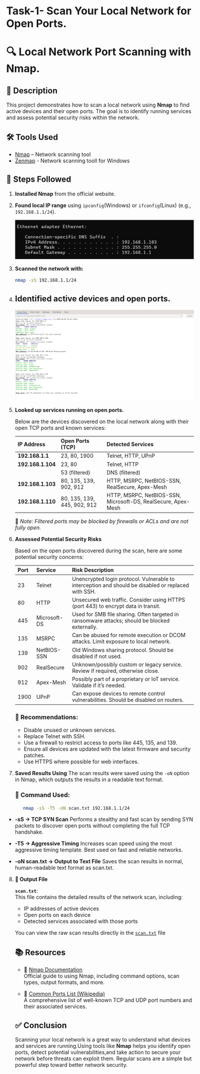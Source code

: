 # Task-1- Scan Your Local Network for Open Ports.

# 🔍 Local Network Port Scanning with Nmap.

## 📘 Description

This project demonstrates how to scan a local network using **Nmap** to find active devices and their open ports. The goal is to identify running services and assess potential security risks within the network.

## 🛠 Tools Used

- [Nmap](https://nmap.org/) – Network scanning tool
- [Zenmap](https://nmap.org/download) - Network scanning tooll for Windows  

## 📡 Steps Followed

1. **Installed Nmap** from the official website.
2. **Found local IP range** using `ipconfig`(Windows) or `ifconfig`(Linux) (e.g., `192.168.1.1/24`).

   ![IP Range Detection](https://github.com/shindeharsh3399/Task-1-Scan-Your-Local-Network-for-Open-Ports-/blob/main/Screenshot%202025-08-04%20164410.png)

3. **Scanned the network with:**
    ```bash
   nmap -sS 192.168.1.1/24
    
4. ## Identified active devices and open ports.
   ![devices and ports](https://github.com/shindeharsh3399/Task-1-Scan-Your-Local-Network-for-Open-Ports-/blob/main/Screenshot%202025-08-04%20161446.png)
   
5. **Looked up services running on open ports.**

   Below are the devices discovered on the local network along with their open TCP ports and known services:

   | IP Address      | Open Ports (TCP)             | Detected Services                          |
   |------------------|-------------------------------|---------------------------------------------|
   | **192.168.1.1**   | 23, 80, 1900                  | Telnet, HTTP, UPnP                          |
   | **192.168.1.104** | 23, 80                        | Telnet, HTTP                                |
   |                  | 53 (filtered)                 | DNS (filtered)                              |
   | **192.168.1.103** | 80, 135, 139, 902, 912        | HTTP, MSRPC, NetBIOS-SSN, RealSecure, Apex-Mesh |
   | **192.168.1.110** | 80, 135, 139, 445, 902, 912   | HTTP, MSRPC, NetBIOS-SSN, Microsoft-DS, RealSecure, Apex-Mesh |

   📌 *Note: Filtered ports may be blocked by firewalls or ACLs and are not fully open.*

6. **Assessed Potential Security Risks**

   Based on the open ports discovered during the scan, here are some potential security concerns:

   | Port | Service        | Risk Description                                                                 |
   |------|----------------|------------------------------------------------------------------------------------|
   | 23   | Telnet         | Unencrypted login protocol. Vulnerable to interception and should be disabled or replaced with SSH. |
   | 80   | HTTP           | Unsecured web traffic. Consider using HTTPS (port 443) to encrypt data in transit. |
   | 445  | Microsoft-DS   | Used for SMB file sharing. Often targeted in ransomware attacks; should be blocked externally. |
   | 135  | MSRPC          | Can be abused for remote execution or DCOM attacks. Limit exposure to local network. |
   | 139  | NetBIOS-SSN    | Old Windows sharing protocol. Should be disabled if not used.                      |
   | 902  | RealSecure     | Unknown/possibly custom or legacy service. Review if required, otherwise close.   |
   | 912  | Apex-Mesh      | Possibly part of a proprietary or IoT service. Validate if it’s needed.            |
   | 1900 | UPnP           | Can expose devices to remote control vulnerabilities. Should be disabled on routers. |

   ### 🔧 Recommendations:

   - Disable unused or unknown services.
   - Replace Telnet with SSH.
   - Use a firewall to restrict access to ports like 445, 135, and 139.
   - Ensure all devices are updated with the latest firmware and security patches.
   - Use HTTPS where possible for web interfaces.

7. **Saved Results Using**
   The scan results were saved using the `-oN` option in Nmap, which outputs the results in a readable text format.

   ### 📌 Command Used:
   ```bash
      nmap -sS -T5 -oN scan.txt 192.168.1.1/24

- **-sS → TCP SYN Scan**
   Performs a stealthy and fast scan by sending SYN packets to discover open ports without completing the full TCP handshake.

- **-T5 → Aggressive Timing**
   Increases scan speed using the most aggressive timing template. Best used on fast and reliable networks.

- **-oN scan.txt → Output to Text File**
   Saves the scan results in normal, human-readable text format as scan.txt.

8. **📂 Output File**

   **`scan.txt`**:  
   This file contains the detailed results of the network scan, including:

   - IP addresses of active devices  
   - Open ports on each device  
   - Detected services associated with those ports  

   You can view the raw scan results directly in the [`scan.txt`](https://github.com/shindeharsh3399/Task-1-Scan-Your-Local-Network-for-Open-Ports-/blob/main/scan.txt) file

   ## 📚 Resources

   - 🔗 [Nmap Documentation](https://nmap.org/book/)  
     Official guide to using Nmap, including command options, scan types, output formats, and more.

   - 🔢 [Common Ports List (Wikipedia)](https://en.wikipedia.org/wiki/List_of_TCP_and_UDP_port_numbers)  
     A comprehensive list of well-known TCP and UDP port numbers and their associated services.


   ## ✅ Conclusion

   Scanning your local network is a great way to understand what devices and services are running.Using tools like **Nmap** helps you identify open ports, detect        potential vulnerabilities,and take action to secure your network before threats can exploit them.
   Regular scans are a simple but powerful step toward better network security.


   
   
